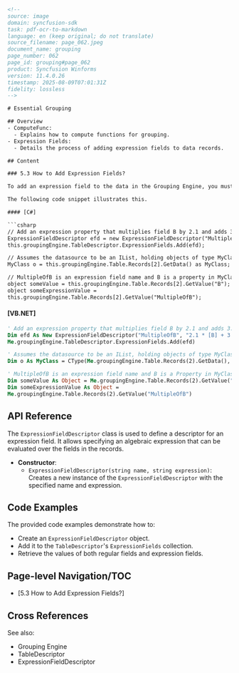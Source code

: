 ```html
<!-- 
source: image
domain: syncfusion-sdk
task: pdf-ocr-to-markdown
language: en (keep original; do not translate)
source_filename: page_062.jpeg
document_name: grouping
page_number: 062
page_id: grouping#page_062
product: Syncfusion Winforms
version: 11.4.0.26
timestamp: 2025-08-09T07:01:31Z
fidelity: lossless
-->

# Essential Grouping

## Overview
- ComputeFunc:
  - Explains how to compute functions for grouping.
- Expression Fields:
  - Details the process of adding expression fields to data records.

## Content

### 5.3 How to Add Expression Fields?

To add an expression field to the data in the Grouping Engine, you must first create an instance of an `ExpressionFieldDescriptor` and add it to the `ExpressionFields` collection in the `TableDescriptor`. The `ExpressionFieldDescriptor` will allow you to specify a string that holds an algebraic expression using any of the other fields that are in the record.

The following code snippet illustrates this.

#### [C#]

```csharp
// Add an expression property that multiplies field B by 2.1 and adds 3.2
ExpressionFieldDescriptor efd = new ExpressionFieldDescriptor("MultipleOfB", "2.1 * [B] + 3.2");
this.groupingEngine.TableDescriptor.ExpressionFields.Add(efd);

// Assumes the datasource to be an IList, holding objects of type MyClass.
MyClass o = this.groupingEngine.Table.Records[2].GetData() as MyClass;

// MultipleOfB is an expression field name and B is a property in MyClass.
object someValue = this.groupingEngine.Table.Records[2].GetValue("B");
object someExpressionValue =
this.groupingEngine.Table.Records[2].GetValue("MultipleOfB");
```

#### [VB.NET]

```vb
' Add an expression property that multiplies field B by 2.1 and adds 3.2
Dim efd As New ExpressionFieldDescriptor("MultipleOfB", "2.1 * [B] + 3.2")
Me.groupingEngine.TableDescriptor.ExpressionFields.Add(efd)

' Assumes the datasource to be an IList, holding objects of type MyClass.
Dim o As MyClass = CType(Me.groupingEngine.Table.Records(2).GetData(), MyClass)

' MultipleOfB is an expression field name and B is a Property in MyClass.
Dim someValue As Object = Me.groupingEngine.Table.Records(2).GetValue("B")
Dim someExpressionValue As Object =
Me.groupingEngine.Table.Records(2).GetValue("MultipleOfB")
```

## API Reference

The `ExpressionFieldDescriptor` class is used to define a descriptor for an expression field. It allows specifying an algebraic expression that can be evaluated over the fields in the records.

- **Constructor**: 
  - `ExpressionFieldDescriptor(string name, string expression)`: Creates a new instance of the `ExpressionFieldDescriptor` with the specified name and expression.

## Code Examples

The provided code examples demonstrate how to:
- Create an `ExpressionFieldDescriptor` object.
- Add it to the `TableDescriptor`'s `ExpressionFields` collection.
- Retrieve the values of both regular fields and expression fields.

## Page-level Navigation/TOC
- [5.3 How to Add Expression Fields?]

## Cross References
See also:
- Grouping Engine
- TableDescriptor
- ExpressionFieldDescriptor

<!-- tags: [Essential Grouping, Expression Fields, Grouping Engine, TableDescriptor, ExpressionFieldDescriptor] keywords: [ExpressionFieldDescriptor, algebraic expression, ExpressionFields, TableDescriptor, Grouping Engine, MyClass, records, GetValue] -->
```
